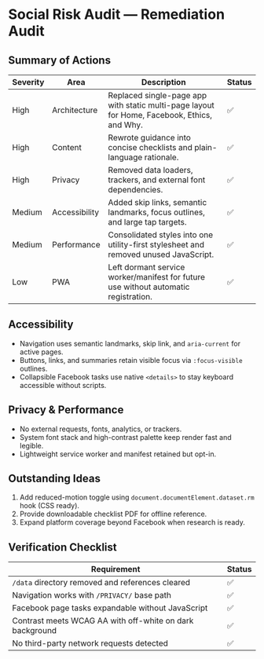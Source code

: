 # Social Risk Audit — Remediation Audit

## Summary of Actions

| Severity | Area | Description | Status |
| --- | --- | --- | --- |
| High | Architecture | Replaced single-page app with static multi-page layout for Home, Facebook, Ethics, and Why. | ✅ |
| High | Content | Rewrote guidance into concise checklists and plain-language rationale. | ✅ |
| High | Privacy | Removed data loaders, trackers, and external font dependencies. | ✅ |
| Medium | Accessibility | Added skip links, semantic landmarks, focus outlines, and large tap targets. | ✅ |
| Medium | Performance | Consolidated styles into one utility-first stylesheet and removed unused JavaScript. | ✅ |
| Low | PWA | Left dormant service worker/manifest for future use without automatic registration. | ✅ |

## Accessibility
- Navigation uses semantic landmarks, skip link, and `aria-current` for active pages.
- Buttons, links, and summaries retain visible focus via `:focus-visible` outlines.
- Collapsible Facebook tasks use native `<details>` to stay keyboard accessible without scripts.

## Privacy & Performance
- No external requests, fonts, analytics, or trackers.
- System font stack and high-contrast palette keep render fast and legible.
- Lightweight service worker and manifest retained but opt-in.

## Outstanding Ideas
1. Add reduced-motion toggle using `document.documentElement.dataset.rm` hook (CSS ready).
2. Provide downloadable checklist PDF for offline reference.
3. Expand platform coverage beyond Facebook when research is ready.

## Verification Checklist
| Requirement | Status |
| --- | --- |
| `/data` directory removed and references cleared | ✅ |
| Navigation works with `/PRIVACY/` base path | ✅ |
| Facebook page tasks expandable without JavaScript | ✅ |
| Contrast meets WCAG AA with off-white on dark background | ✅ |
| No third-party network requests detected | ✅ |
